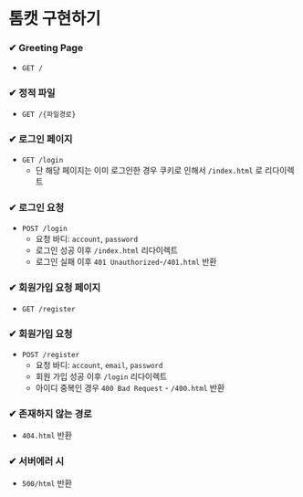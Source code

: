 # 톰캣 구현하기

### ✔ Greeting Page
- `GET /`

### ✔ 정적 파일
- `GET /{파일경로}`

### ✔ 로그인 페이지
- `GET /login`
  - 단 해당 페이지는 이미 로그인한 경우 쿠키로 인해서 `/index.html` 로 리다이렉트

### ✔ 로그인 요청
- `POST /login`
  - 요청 바디: `account`, `password`
  - 로그인 성공 이후 `/index.html` 리다이렉트
  - 로그인 실패 이후 `401 Unauthorized`-`/401.html` 반환 

### ✔ 회원가입 요청 페이지
- `GET /register`
  
### ✔ 회원가입 요청
- `POST /register`
  - 요청 바디: `account`, `email`, `password`
  - 회원 가입 성공 이후 `/login` 리다이렉트
  - 아이디 중복인 경우 `400 Bad Request` - `/400.html` 반환

### ✔ 존재하지 않는 경로
- `404.html` 반환

### ✔ 서버에러 시
- `500/html` 반환
